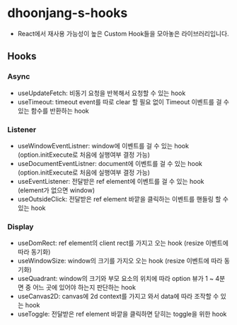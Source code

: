 # dhoonjang-s-hooks

- React에서 재사용 가능성이 높은 Custom Hook들을 모아놓은 라이브러리입니다.

## Hooks

### Async

- useUpdateFetch: 비동기 요청을 반복해서 요청할 수 있는 hook
- useTimeout: timeout event를 따로 clear 할 필요 없이 Timeout 이벤트를 걸 수 있는 함수를 반환하는 hook

### Listener

- useWindowEventListner: window에 이벤트를 걸 수 있는 hook (option.initExecute로 처음에 실행여부 결정 가능)
- useDocumentEventListner: document에 이벤트를 걸 수 있는 hook (option.initExecute로 처음에 실행여부 결정 가능)
- useEventListener: 전달받은 ref element에 이벤트를 걸 수 있는 hook (element가 없으면 window)
- useOutsideClick: 전달받은 ref element 바깥을 클릭하는 이벤트를 핸들링 할 수 있는 hook

### Display

- useDomRect: ref element의 client rect를 가지고 오는 hook (resize 이벤트에 따라 동기화)
- useWindowSize: window의 크기를 가지오 오는 hook (resize 이벤트에 따라 동기화)
- useQuadrant: window의 크기와 부모 요소의 위치에 따라 option 뷰가 1 ~ 4분면 중 어느 곳에 있어야 하는지 판단하는 hook
- useCanvas2D: canvas에 2d context를 가지고 와서 data에 따라 조작할 수 있는 hook
- useToggle: 전달받은 ref element 바깥을 클릭하면 닫히는 toggle을 위한 hook
